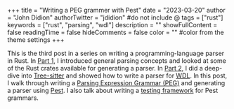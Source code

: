 +++
title = "Writing a PEG grammer with Pest"
date = "2023-03-20"
author = "John Didion"
authorTwitter = "jdidion" #do not include @
tags = ["rust"]
keywords = ["rust", "parsing", "wdl"]
description = ""
showFullContent = false
readingTime = false
hideComments = false
color = "" #color from the theme settings
+++

This is the third post in a series on writing a programming-language parser in Rust. In [Part 1](), I introduced general parsing concepts and looked at some of the Rust crates available for generating a parser. In [Part 2](), I did a deep-dive into [Tree-sitter](https://tree-sitter.github.io/tree-sitter/) and showed how to write a parser for [WDL](https://openwdl.org). In this post, I walk through writing a [Parsing Expression Grammar (PEG)](https://en.wikipedia.org/wiki/Parsing_expression_grammar) and generating a parser using [Pest](https://pest.rs/). I also talk about writing a [testing framework]() for Pest grammars.

<!--more-->


